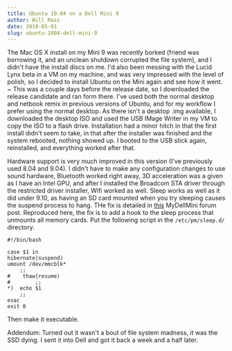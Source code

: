 ```yaml
---
title: Ubuntu 10.04 on a Dell Mini 9
author: Will Ross
date: 2010-05-01
slug: ubuntu-1004-dell-mini-9
---
```


The Mac OS X install on my Mini 9 was recently borked (friend was borrowing it, and
 an unclean shutdown corrupted the file system), and I didn't have the install 
discs on me. I'd also been messing with the Lucid Lynx beta in a VM on my machine,
 and was very impressed with the level of polish, so I decided to install Ubuntu on
 the Mini again and see how it went.
~
This was a couple days before the release date, so I downloaded the release candidate
 and ran form there. I've used both the normal desktop and netbook remix in previous versions of Ubuntu, and for my workflow I prefer using the normal desktop. As there isn't a desktop .img available, I downloaded the desktop ISO and used the USB IMage Writer in my VM to copy the ISO to a flash drive. Installation had a minor hitch in that the first install didn't seem to take, in that after the installer was finished and the system rebooted, nothing showed up. I booted to the USB stick again, reinstalled, and everything worked after that.

Hardware support is very much improved in this version (I've previously used 8.04 and
 9.04). I didn't have to make any configuration changes to use sound hardware, Bluetooth 
worked right away, 3D acceleration was a given as I have an Intel GPU, and after I 
installed the Broadcom STA driver through the restricted driver installer, Wifi worked as well. Sleep works as well as it did under 9.10, as having an SD card mounted when you try sleeping causes the suspend process to hang. THe fix is detailed in [this](http://www.mydellmini.com/forum/ubuntu-netbook-remix/14722-suspend-hibernate-mini-9-broken-3.html#post143677) MyDellMini forum post. Reproduced here, the fix is to add a hook to the sleep process that unmounts all memory cards. Put the following script in the `/etc/pm/sleep.d/` directory.  

    #!/bin/bash
    
    case $1 in
    hibernate|suspend)
    umount /dev/mmcblk*
        ;;
    #    thaw|resume)
    #        ;;    
    *)  echo $1 
        ;;
    esac
    exit 0	

Then make it executable.

Addendum: Turned out it wasn't a bout of file system madness, it was the SSD dying.
 I sent it into Dell and got it back a week and a half later.
